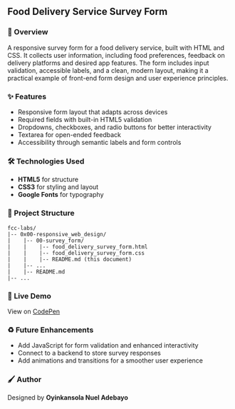## Food Delivery Service Survey Form

### :book: Overview

A responsive survey form for a food delivery service, built with HTML and CSS. It collects user information, including food preferences, feedback on delivery platforms and desired app features. The form includes input validation, accessible labels, and a clean, modern layout, making it a practical example of front-end form design and user experience principles.

### :sparkles: Features

- Responsive form layout that adapts across devices  
- Required fields with built-in HTML5 validation  
- Dropdowns, checkboxes, and radio buttons for better interactivity  
- Textarea for open-ended feedback  
- Accessibility through semantic labels and form controls 

### :hammer_and_wrench: Technologies Used

- **HTML5** for structure
- **CSS3** for styling and layout
- **Google Fonts** for typography

### :file_folder: Project Structure

```
fcc-labs/
|-- 0x00-responsive_web_design/
|    |-- 00-survey_form/
|    |    |-- food_delivery_survey_form.html
|    |    |-- food_delivery_survey_form.css
|    |    |-- README.md (this document)
|    |-- ...
|    |-- README.md
|-- ...
```

### :rocket: Live Demo

View on [CodePen](https://codepen.io/oyingidie/full/bGPaNBg)

### :recycle: Future Enhancements

- Add JavaScript for form validation and enhanced interactivity  
- Connect to a backend to store survey responses  
- Add animations and transitions for a smoother user experience 

### :paintbrush: Author

Designed by **Oyinkansola Nuel Adebayo**
